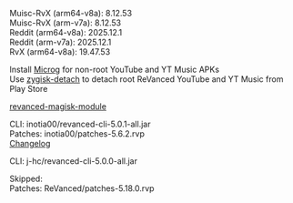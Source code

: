 Muisc-RvX (arm64-v8a): 8.12.53  
Muisc-RvX (arm-v7a): 8.12.53  
Reddit (arm64-v8a): 2025.12.1  
Reddit (arm-v7a): 2025.12.1  
RvX (arm64-v8a): 19.47.53  

Install [Microg](https://github.com/ReVanced/GmsCore/releases) for non-root YouTube and YT Music APKs  
Use [zygisk-detach](https://github.com/j-hc/zygisk-detach) to detach root ReVanced YouTube and YT Music from Play Store  

[revanced-magisk-module](https://github.com/j-hc/revanced-magisk-module)
  
CLI: inotia00/revanced-cli-5.0.1-all.jar  
Patches: inotia00/patches-5.6.2.rvp  
[Changelog](https://github.com/inotia00/revanced-patches/releases/tag/v5.6.2)

CLI: j-hc/revanced-cli-5.0.0-all.jar    

Skipped:  
Patches: ReVanced/patches-5.18.0.rvp    
